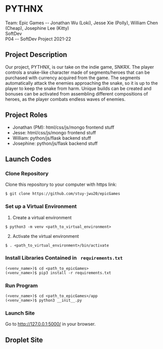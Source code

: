 # PYTHNX

Team: Epic Games -- Jonathan Wu (Loki), Jesse Xie (Polly), William Chen (Cheap), Josephine Lee (Kitty)  
SoftDev  
P04 -- SoftDev Project 2021-22

## Project Description
Our project, PYTHNX, is our take on the indie game, SNKRX. The player controls a snake-like character made of segments/heroes that can be purchased with currency acquired from the game. The segments automatically attack the enemies approaching the snake, so it is up to the player to keep the snake from harm. Unique builds can be created and bonuses can be activated from assembling different compositions of heroes, as the player combats endless waves of enemies. 

## Project Roles
- Jonathan (PM): html/css/js/mongo frontend stuff
- Jesse: html/css/js/mongo frontend stuff
- William: python/js/flask backend stuff
- Josephine: python/js/flask backend stuff

## Launch Codes
### Clone Repository

Clone this repository to your computer with https link:
```shell 
$ git clone https://github.com/stuy-jwu20/epicGames
```

### Set up a Virtual Environment

1. Create a virtual environment
  ```
  $ python3 -m venv <path_to_virtual_environment>
  ```

2. Activate the virtual environment
  ```
  $ . <path_to_virtual_environment>/bin/activate
  ```

### Install Libraries Contained in ``` requirements.txt```

```
(<venv_name>)$ cd <path_to_epicGames>
(<venv_name>)$ pip3 install -r requirements.txt 
```

### Run Program

```
(<venv_name>)$ cd <path_to_epicGames>/app
(<venv_name>)$ python3 __init__.py
```

### Launch Site

Go to http://127.0.0.1:5000/ in your browser.

##  Droplet Site
